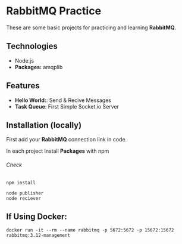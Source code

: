# RabbitMQ Practice

These are some basic projects for practicing and learning **RabbitMQ**. 



## Technologies

- Node.js
- **Packages:** amqplib


## Features

- **Hello World:**: Send & Recive Messages
- **Task Queue**: First Simple Socket.io Server

## Installation (locally)

First add your **RabbitMQ** connection link in code.

In each project Install **Packages** with npm

###### Check

```shell
npm install

node publisher
node reciever
```
## If Using Docker:
```shell
docker run -it --rm --name rabbitmq -p 5672:5672 -p 15672:15672 rabbitmq:3.12-management
```

<!-- ## Installation (Production)

[Deployment Guid](https://dev.to/kunalukey/how-to-setup-and-deploy-a-mern-stack-project-for-free-5acl)

## Screenshots

![Cover](./cover.png) -->